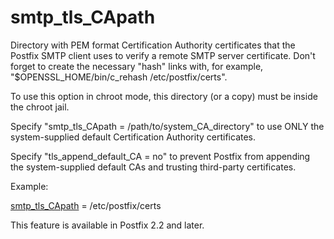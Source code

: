 # smtp_tls_CApath 

 Directory with PEM format Certification Authority certificates
that the Postfix SMTP client uses to verify a remote SMTP server
certificate.  Don't forget to create the necessary "hash" links
with, for example, "$OPENSSL_HOME/bin/c_rehash /etc/postfix/certs".


 To use this option in chroot mode, this directory (or a copy)
must be inside the chroot jail. 

 Specify "smtp_tls_CApath = /path/to/system_CA_directory" to
use ONLY the system-supplied default Certification Authority certificates.


 Specify "tls_append_default_CA = no" to prevent Postfix from
appending the system-supplied default CAs and trusting third-party
certificates. 

 Example: 


<a href="postconf.5.html#smtp_tls_CApath">smtp_tls_CApath</a> = /etc/postfix/certs


 This feature is available in Postfix 2.2 and later.  


